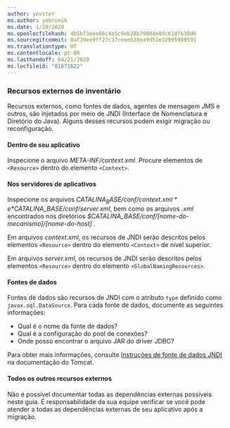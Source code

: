 ```yaml
---
author: yevster
ms.author: yebronsh
ms.date: 1/20/2020
ms.openlocfilehash: 4b5b73eee66c4a5c9eb28b79804e0dc610f639d6
ms.sourcegitcommit: 0af39ee9ff27c37ceeeb28ea9d51e32995989591
ms.translationtype: HT
ms.contentlocale: pt-BR
ms.lasthandoff: 04/21/2020
ms.locfileid: "81671622"
---
```

### <a name="inventory-external-resources"></a>Recursos externos de inventário

Recursos externos, como fontes de dados, agentes de mensagem JMS e outros, são injetados por meio de JNDI (Interface de Nomenclatura e Diretório do Java). Alguns desses recursos podem exigir migração ou reconfiguração.

#### <a name="inside-your-application"></a>Dentro de seu aplicativo

Inspecione o arquivo *META-INF/context.xml*. Procure elementos de `<Resource>` dentro do elemento `<Context>`.

#### <a name="on-the-application-servers"></a>Nos servidores de aplicativos

Inspecione os arquivos *$CATALINA_BASE/conf/context.xml* e *$CATALINA_BASE/conf/server.xml*, bem como os arquivos *.xml* encontrados nos diretórios *$CATALINA_BASE/conf/[nome-do-mecanismo]/[nome-do-host]* .

Em arquivos *context.xml*, os recursos de JNDI serão descritos pelos elementos `<Resource>` dentro do elemento `<Context>` de nível superior.

Em arquivos *server.xml*, os recursos de JNDI serão descritos pelos elementos `<Resource>` dentro do elemento `<GlobalNamingResources>`.

#### <a name="datasources"></a>Fontes de dados

Fontes de dados são recursos de JNDI com o atributo `type` definido como `javax.sql.DataSource`. Para cada fonte de dados, documente as seguintes informações:

* Qual é o nome da fonte de dados?
* Qual é a configuração do pool de conexões?
* Onde posso encontrar o arquivo JAR do driver JDBC?

Para obter mais informações, consulte [Instruções de fonte de dados JNDI](https://tomcat.apache.org/tomcat-9.0-doc/jndi-datasource-examples-howto.html) na documentação do Tomcat.

#### <a name="all-other-external-resources"></a>Todos os outros recursos externos

Não é possível documentar todas as dependências externas possíveis neste guia. É responsabilidade da sua equipe verificar se você pode atender a todas as dependências externas de seu aplicativo após a migração.

